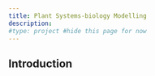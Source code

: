 ```yaml
---
title: Plant Systems-biology Modelling
description: 
#type: project #hide this page for now
---
```


## Introduction
